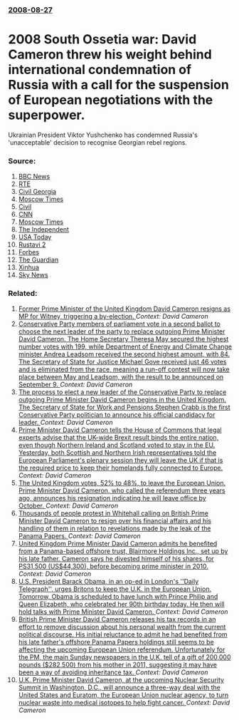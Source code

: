 ### [2008-08-27](/news/2008/08/27/index.md)

#  2008 South Ossetia war: David Cameron threw his weight behind international condemnation of Russia with a call for the suspension of European negotiations with the superpower. 

Ukrainian President Viktor Yushchenko has condemned Russia&#39;s &#39;unacceptable&#39; decision to recognise Georgian rebel regions.


### Source:

1. [BBC News](http://news.bbc.co.uk/2/hi/europe/7583782.stm)
2. [RTE](http://www.rte.ie/news/2008/0827/ukraine.html)
3. [Civil Georgia](http://www.civil.ge/eng/article.php?id=19316)
4. [Moscow Times](http://www.themoscowtimes.com/article/600/42/370448.htm)
5. [Civil](http://www.civil.ge/eng/article.php?id=19317)
6. [CNN](http://edition.cnn.com/2008/WORLD/europe/08/27/russia.georgia/index.html)
7. [Moscow Times](http://www.themoscowtimes.com/article/600/42/370449.htm)
8. [The Independent](http://www.independent.co.uk/news/world/europe/miliband-warns-russia-against-starting-a-new-cold-war-909861.html)
9. [USA Today](http://blogs.usatoday.com/ondeadline/2008/08/french-diplomat.html)
10. [Rustavi 2](http://rustavi2.com/news/news_text.php?id_news=27640&pg=1&im=main&ct=0&wth=)
11. [Forbes](http://www.forbes.com/feeds/ap/2008/08/27/ap5363620.html)
12. [The Guardian](http://www.guardian.co.uk/politics/2008/aug/27/foreignpolicy.conservatives)
13. [Xinhua](http://www.chinadaily.com.cn/world/2008-08/27/content_6976203.htm)
14. [Sky News](http://news.sky.com/skynews/Home/World-News/Ukraine-David-Miliband-Says-Russia-Has-A-Responsibility-Not-To-Start-A-New-Cold-War/Article/200808415087570?lpos=World%2BNews_3&lid=ARTICLE_15087570_Ukraine%253A%2BDavid%2BMiliband%2BSays%2BRussia%2BHas%2BA%2B%2527Responsibility%2527%2BNot%2BTo%2BStart%2BA%2BNew%2BCold%2BWar)

### Related:

1. [Former Prime Minister of the United Kingdom David Cameron resigns as MP for Witney, triggering a by-election. ](/news/2016/09/12/former-prime-minister-of-the-united-kingdom-david-cameron-resigns-as-mp-for-witney-triggering-a-by-election.md) _Context: David Cameron_
2. [Conservative Party members of parliament vote in a second ballot to choose the next leader of the party to replace outgoing Prime Minister David Cameron. The Home Secretary Theresa May secured the highest number votes with 199, while Department of Energy and Climate Change minister Andrea Leadsom received the second highest amount, with 84. The Secretary of State for Justice Michael Gove received just 46 votes and is eliminated from the race, meaning a run-off contest will now take place between May and Leadsom, with the result to be announced on September 9. ](/news/2016/07/7/conservative-party-members-of-parliament-vote-in-a-second-ballot-to-choose-the-next-leader-of-the-party-to-replace-outgoing-prime-minister-d.md) _Context: David Cameron_
3. [The process to elect a new leader of the Conservative Party to replace outgoing Prime Minister David Cameron begins in the United Kingdom. The Secretary of State for Work and Pensions Stephen Crabb is the first Conservative Party politician to announce his official candidacy for leader. ](/news/2016/06/29/the-process-to-elect-a-new-leader-of-the-conservative-party-to-replace-outgoing-prime-minister-david-cameron-begins-in-the-united-kingdom-t.md) _Context: David Cameron_
4. [Prime Minister David Cameron tells the House of Commons that legal experts advise that the UK-wide Brexit result binds the entire nation, even though  Northern Ireland and Scotland voted to stay in the EU. Yesterday, both Scottish and Northern Irish representatives told the European Parliament's plenary session they will leave the UK if that is the required price to keep their homelands fully connected to Europe. ](/news/2016/06/29/prime-minister-david-cameron-tells-the-house-of-commons-that-legal-experts-advise-that-the-uk-wide-brexit-result-binds-the-entire-nation-ev.md) _Context: David Cameron_
5. [The United Kingdom votes, 52% to 48%, to leave the European Union. Prime Minister David Cameron, who called the referendum three years ago, announces his resignation indicating he will leave office by October. ](/news/2016/06/24/the-united-kingdom-votes-52-to-48-to-leave-the-european-union-prime-minister-david-cameron-who-called-the-referendum-three-years-ago.md) _Context: David Cameron_
6. [Thousands of people protest in Whitehall calling on British Prime Minister David Cameron to resign over his financial affairs and his handling of them in relation to revelations made by the leak of the Panama Papers. ](/news/2016/04/9/thousands-of-people-protest-in-whitehall-calling-on-british-prime-minister-david-cameron-to-resign-over-his-financial-affairs-and-his-handli.md) _Context: David Cameron_
7. [United Kingdom Prime Minister David Cameron admits he benefited from a Panama-based offshore trust, Blairmore Holdings Inc., set up by his late father. Cameron says he divested himself of his shares, for PS31,500 (US$44,300), before becoming prime minister in 2010. ](/news/2016/04/7/united-kingdom-prime-minister-david-cameron-admits-he-benefited-from-a-panama-based-offshore-trust-blairmore-holdings-inc-set-up-by-his-l.md) _Context: David Cameron_
8. [U.S. President Barack Obama, in an op-ed in London's ''Daily Telegraph'', urges Britons  to keep the U.K. in the European Union. Tomorrow, Obama is scheduled to have lunch with Prince Philip and Queen Elizabeth, who celebrated her 90th birthday today. He then will hold talks with Prime Minister David Cameron. ](/news/2016/04/21/u-s-president-barack-obama-in-an-op-ed-in-london-s-daily-telegraph-urges-britons-to-keep-the-u-k-in-the-european-union-tomorrow-o.md) _Context: David Cameron_
9. [British Prime Minister David Cameron releases his tax records in an effort to remove discussion about his personal wealth from the current political discourse. His initial reluctance to admit he had benefited from his  late father's offshore Panama Papers holdings still seems to be affecting the upcoming European Union referendum. Unfortunately for the PM, the main Sunday newspapers in the U.K. tell of a gift of 200,000 pounds ($282,500) from his mother in 2011, suggesting it may have been a way of avoiding inheritance tax. ](/news/2016/04/10/british-prime-minister-david-cameron-releases-his-tax-records-in-an-effort-to-remove-discussion-about-his-personal-wealth-from-the-current-p.md) _Context: David Cameron_
10. [U.K. Prime Minister David Cameron, at the upcoming Nuclear Security Summit in Washington, D.C.,   will announce  a three-way deal with the United States and Euratom, the European Union nuclear agency, to turn nuclear waste into medical isotopes to help fight cancer. ](/news/2016/03/30/u-k-prime-minister-david-cameron-at-the-upcoming-nuclear-security-summit-in-washington-d-c-will-announce-a-three-way-deal-with-the-u.md) _Context: David Cameron_
